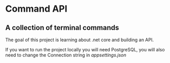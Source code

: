 # Command API

## A collection of terminal commands

The goal of this project is learning about .net core and building an API.

If you want to run the project locally you will need PostgreSQL, you will also need to change the Connection string in *appsettings.json*
